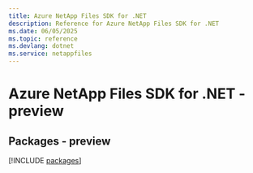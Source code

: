 ```yaml
---
title: Azure NetApp Files SDK for .NET
description: Reference for Azure NetApp Files SDK for .NET
ms.date: 06/05/2025
ms.topic: reference
ms.devlang: dotnet
ms.service: netappfiles
---
```

# Azure NetApp Files SDK for .NET - preview
## Packages - preview
[!INCLUDE [packages](netapp-files-index.md)]